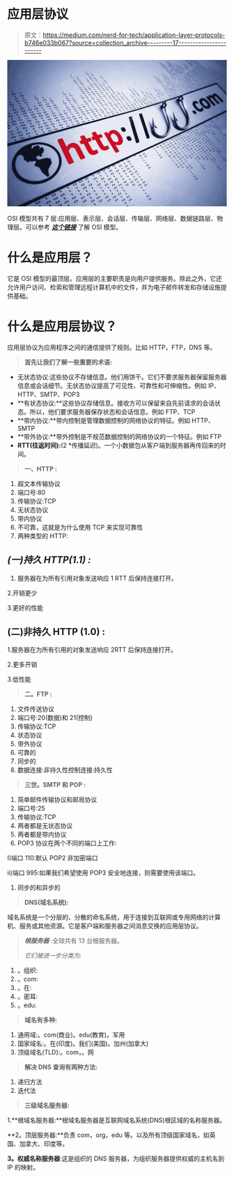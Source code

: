 # 应用层协议

> 原文：<https://medium.com/nerd-for-tech/application-layer-protocols-b746e033b067?source=collection_archive---------17----------------------->

![](img/0bf162c7ba3409c65d6864a17aeea649.png)

OSI 模型共有 7 层:应用层、表示层、会话层、传输层、网络层、数据链路层、物理层。可以参考 [***这个链接***](https://arya-21810346.medium.com/osi-model-c2570ff0d49d) 了解 OSI 模型。

# 什么是应用层？

它是 OSI 模型的最顶层。应用层的主要职责是向用户提供服务。除此之外，它还允许用户访问、检索和管理远程计算机中的文件，并为电子邮件转发和存储设施提供基础。

# 什么是应用层协议？

应用层协议为应用程序之间的通信提供了规则。比如 HTTP，FTP，DNS 等。

> **首先让我们了解一些重要的术语:**

*   无状态协议:这些协议不存储信息。他们用饼干。它们不要求服务器保留服务器信息或会话细节。无状态协议提高了可见性、可靠性和可伸缩性。例如 IP、HTTP、SMTP、POP3
*   **有状态协议:**这些协议存储信息。接收方可以保留来自先前请求的会话状态。所以，他们要求服务器保存状态和会话信息。例如 FTP、TCP
*   **带内协议:**带内控制是管理数据控制的网络协议的特征。例如 HTTP、SMTP
*   **带外协议:**带外控制是不规范数据控制的网络协议的一个特征。例如 FTP
*   **RTT(往返时间):**(2 *传播延迟)。一个小数据包从客户端到服务器再传回来的时间。

> **一、HTTP :**

1.  超文本传输协议
2.  端口号:80
3.  传输协议:TCP
4.  无状态协议
5.  带内协议
6.  不可靠，这就是为什么使用 TCP 来实现可靠性
7.  两种类型的 HTTP:

## ***(一)持久 HTTP(1.1) :***

1.  服务器在为所有引用对象发送响应 1 RTT 后保持连接打开。

2.开销更少

3.更好的性能

## **(二)非持久 HTTP (1.0) :**

1.服务器在为所有引用的对象发送响应 2RTT 后保持连接打开。

2.更多开销

3.低性能

> **二。FTP :**

1.  文件传送协议
2.  端口号:20(数据)和 21(控制)
3.  传输协议:TCP
4.  状态协议
5.  带外协议
6.  可靠的
7.  同步的
8.  数据连接:非持久性控制连接:持久性

> **三世。SMTP 和 POP :**

1.  简单邮件传输协议和邮局协议
2.  端口号:25
3.  传输协议:TCP
4.  两者都是无状态协议
5.  两者都是带内协议
6.  POP3 协议在两个不同的端口上工作:

I)端口 110:默认 POP2 非加密端口

ii)端口 995:如果我们希望使用 POP3 安全地连接，则需要使用该端口。

1.  同步的和异步的

> **DNS(域名系统):**

域名系统是一个分层的、分散的命名系统，用于连接到互联网或专用网络的计算机、服务或其他资源。它是客户端和服务器之间消息交换的应用层协议。

> ***根服务器*** :全球共有 13 台根服务器。
> 
> *它们被进一步分类为:*

1.  。组织:
2.  。com:
3.  。在:
4.  。密耳:
5.  。edu:

> **域名有多种:**

1.  通用域:。com(商业)。edu(教育)。军用
2.  国家域名:。在(印度)。我们(美国)。加州(加拿大)
3.  顶级域名(TLD):。com，。网

> **解决 DNS 查询有两种方法:**

1.  递归方法
2.  迭代法

> **三级域名服务器:**

1.**根域名服务器:**根域名服务器是互联网域名系统(DNS)根区域的名称服务器。

**2。顶层服务器:**负责 com，org，edu 等。以及所有顶级国家域名，如英国、加拿大、印度等。

**3。权威名称服务器**:这是组织的 DNS 服务器，为组织服务器提供权威的主机名到 IP 的映射。